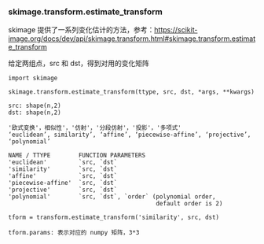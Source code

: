 ### skimage.transform.estimate_transform

skimage 提供了一系列变化估计的方法，参考：https://scikit-image.org/docs/dev/api/skimage.transform.html#skimage.transform.estimate_transform

给定两组点，src 和 dst，得到对用的变化矩阵

```
import skimage

skimage.transform.estimate_transform(ttype, src, dst, *args, **kwargs)

src: shape(n,2)
dst: shape(n,2)

'欧式变换'，相似性'，'仿射'，'分段仿射'，'投影'，'多项式'
‘euclidean’, similarity’, ‘affine’, ‘piecewise-affine’, ‘projective’, ‘polynomial’

NAME / TTYPE        FUNCTION PARAMETERS
'euclidean'         `src, `dst`
'similarity'        `src, `dst`
'affine'            `src, `dst`
'piecewise-affine'  `src, `dst`
'projective'        `src, `dst`
'polynomial'        `src, `dst`, `order` (polynomial order,
                                          default order is 2)

tform = transform.estimate_transform('similarity', src, dst)

tform.params: 表示对应的 numpy 矩阵，3*3
```